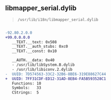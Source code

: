 ## libmapper_serial.dylib

> `/usr/lib/i18n/libmapper_serial.dylib`

```diff

-92.80.2.0.0
+99.0.0.0.0
   __TEXT.__text: 0x508
   __TEXT.__auth_stubs: 0xc0
   __TEXT.__const: 0x10

   __AUTH.__data: 0x40
   - /usr/lib/libSystem.B.dylib
   - /usr/lib/libiconv.2.dylib
-  UUID: 7D574563-33C2-32B6-8BE6-319E88627C44
+  UUID: 7FF31CDF-ED12-31AD-8EB4-FA5B593528C1
   Functions: 10
   Symbols:   33
   CStrings:  5

```
